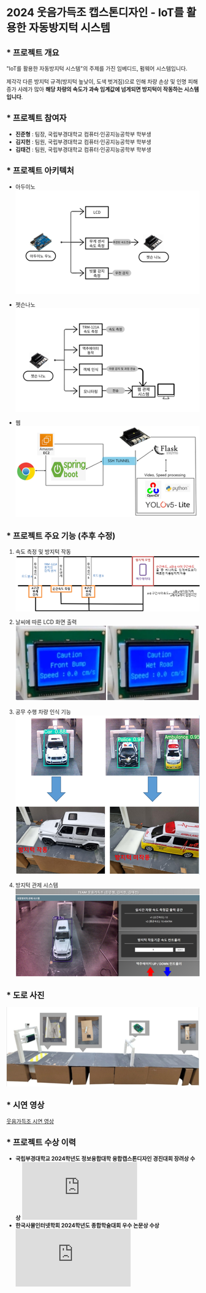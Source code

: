 # 2024 웃음가득조 캡스톤디자인 - IoT를 활용한 자동방지턱 시스템

## * 프로젝트 개요
"IoT를 활용한 자동방지턱 시스템"의 주제를 가진 임베디드, 펌웨어 시스템입니다. 

제각각 다른 방지턱 규격(방지턱 높낮이, 도색 벗겨짐)으로 인해 차량 손상 및 인명 피해 증가 사례가 많아 **해당 차량의 속도가 과속 임계값에 넘게되면 방지턱이 작동하는 시스템입니다**.

## * 프로젝트 참여자
- **진준형** : 팀장, 국립부경대학교 컴퓨터·인공지능공학부 학부생
- **김지헌** : 팀원, 국립부경대학교 컴퓨터·인공지능공학부 학부생
- **김태건** : 팀원, 국립부경대학교 컴퓨터·인공지능공학부 학부생

## * 프로젝트 아키텍처
* 아두이노
![아두이노 아키텍처 사진](https://github.com/Team-Filled-with-laughter/Autobump/blob/main/%EC%82%AC%EC%A7%84/%EC%95%84%EB%91%90%EC%9D%B4%EB%85%B8%20%EC%95%84%ED%82%A4%ED%85%8D%EC%B3%90.png)

* 젯슨나노
![젯슨나노 아키텍처 사진](https://github.com/Team-Filled-with-laughter/Autobump/blob/main/%EC%82%AC%EC%A7%84/%EC%A0%AF%EC%8A%A8%EB%82%98%EB%85%B8%20%EC%95%84%ED%82%A4%ED%85%8D%EC%B3%90.png)

* 웹
![웹 아키텍처 사진](https://github.com/Team-Filled-with-laughter/Autobump/blob/main/%EC%82%AC%EC%A7%84/%EC%9B%B9%20%EC%95%84%ED%82%A4%ED%85%8D%EC%B2%98.png)

## * 프로젝트 주요 기능 (추후 수정)
1. 속도 측정 및 방지턱 작동
![속도 측정 및 작동 원리](https://github.com/Team-Filled-with-laughter/Autobump/blob/main/%EC%82%AC%EC%A7%84/%EC%86%8D%EB%8F%84%20%EA%B0%90%EC%A7%80%20%EB%B0%8F%20%EB%B0%A9%EC%A7%80%ED%84%B1%20%EC%9E%91%EB%8F%99%20%EC%9B%90%EB%A6%AC.png)

2. 날씨에 따른 LCD 화면 출력
![LCD 사진](https://github.com/Team-Filled-with-laughter/Autobump/blob/main/%EC%82%AC%EC%A7%84/lcd%20%EC%82%AC%EC%A7%84.PNG)

3. 공무 수행 차량 인식 기능
![공무 수행 사진](https://github.com/Team-Filled-with-laughter/Autobump/blob/main/%EC%82%AC%EC%A7%84/%EA%B3%B5%EB%AC%B4%EC%88%98%ED%96%89%20%EC%82%AC%EC%A7%84.PNG)

4. 방지턱 관제 시스템
![관제 시스템 사진](https://github.com/Team-Filled-with-laughter/Autobump/blob/main/%EC%82%AC%EC%A7%84/%EC%9B%B9%20%EA%B4%80%EC%A0%9C%EC%8B%9C%EC%8A%A4%ED%85%9C%20%EC%82%AC%EC%A7%84.png)

## * 도로 사진
![도로 사진](https://github.com/Team-Filled-with-laughter/Autobump/blob/main/%EB%8F%84%EB%A1%9C%20%EC%82%AC%EC%A7%84.PNG)

## * 시연 영상
[웃음가득조 시연 영상](http://naver.me/FY3zYbeS)

## * 프로젝트 수상 이력
- **국립부경대학교 2024학년도 정보융합대학 융합캡스톤디자인 경진대회 장려상 수상**
![수상 사진](https://github.com/Team-Filled-with-laughter/Autobump/blob/main/%EB%B6%80%EA%B2%BD%EB%8C%80%ED%95%99%EA%B5%90_2024%ED%95%99%EB%85%84%EB%8F%84_%EC%A0%95%EB%B3%B4%EC%9C%B5%ED%95%A9%EB%8C%80%ED%95%99_%EC%9C%B5%ED%95%A9%EC%BA%A1%EC%8A%A4%ED%86%A4%EB%94%94%EC%9E%90%EC%9D%B8_%EA%B2%BD%EC%A7%84%EB%8C%80%ED%9A%8C(%EC%9E%A5%EB%A0%A4%EC%83%81).pdf)
- **한국사물인터넷학회 2024학년도 종합학술대회 우수 논문상 수상**
![수상 사진](https://github.com/Team-Filled-with-laughter/Autobump/blob/main/%ED%95%9C%EA%B5%AD%EC%82%AC%EB%AC%BC%EC%9D%B8%ED%84%B0%EB%84%B7%ED%95%99%ED%9A%8C%20%EC%A2%85%ED%95%A9%ED%95%99%EC%88%A0%EB%8C%80%ED%9A%8C%20%EC%83%81%EC%9E%A5.pdf)
